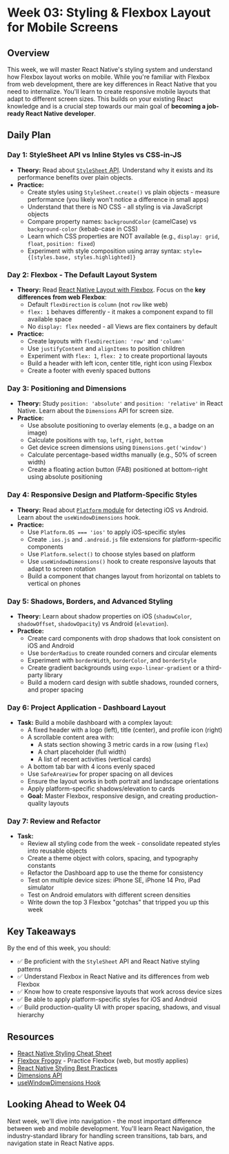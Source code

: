 # Week 03: Styling & Flexbox Layout for Mobile Screens

## Overview

This week, we will master React Native's styling system and understand how Flexbox layout works on mobile. While you're familiar with Flexbox from web development, there are key differences in React Native that you need to internalize. You'll learn to create responsive mobile layouts that adapt to different screen sizes. This builds on your existing React knowledge and is a crucial step towards our main goal of **becoming a job-ready React Native developer**.

## Daily Plan

### Day 1: StyleSheet API vs Inline Styles vs CSS-in-JS
*   **Theory:** Read about [`StyleSheet` API](https://reactnative.dev/docs/stylesheet). Understand why it exists and its performance benefits over plain objects.
*   **Practice:**
    - Create styles using `StyleSheet.create()` vs plain objects - measure performance (you likely won't notice a difference in small apps)
    - Understand that there is NO CSS - all styling is via JavaScript objects
    - Compare property names: `backgroundColor` (camelCase) vs `background-color` (kebab-case in CSS)
    - Learn which CSS properties are NOT available (e.g., `display: grid`, `float`, `position: fixed`)
    - Experiment with style composition using array syntax: `style={[styles.base, styles.highlighted]}`

### Day 2: Flexbox - The Default Layout System
*   **Theory:** Read [React Native Layout with Flexbox](https://reactnative.dev/docs/flexbox). Focus on the **key differences from web Flexbox**:
    - Default `flexDirection` is `column` (not `row` like web)
    - `flex: 1` behaves differently - it makes a component expand to fill available space
    - No `display: flex` needed - all Views are flex containers by default
*   **Practice:**
    - Create layouts with `flexDirection: 'row'` and `'column'`
    - Use `justifyContent` and `alignItems` to position children
    - Experiment with `flex: 1`, `flex: 2` to create proportional layouts
    - Build a header with left icon, center title, right icon using Flexbox
    - Create a footer with evenly spaced buttons

### Day 3: Positioning and Dimensions
*   **Theory:** Study `position: 'absolute'` and `position: 'relative'` in React Native. Learn about the `Dimensions` API for screen size.
*   **Practice:**
    - Use absolute positioning to overlay elements (e.g., a badge on an image)
    - Calculate positions with `top`, `left`, `right`, `bottom`
    - Get device screen dimensions using `Dimensions.get('window')`
    - Calculate percentage-based widths manually (e.g., 50% of screen width)
    - Create a floating action button (FAB) positioned at bottom-right using absolute positioning

### Day 4: Responsive Design and Platform-Specific Styles
*   **Theory:** Read about [`Platform` module](https://reactnative.dev/docs/platform-specific-code) for detecting iOS vs Android. Learn about the `useWindowDimensions` hook.
*   **Practice:**
    - Use `Platform.OS === 'ios'` to apply iOS-specific styles
    - Create `.ios.js` and `.android.js` file extensions for platform-specific components
    - Use `Platform.select()` to choose styles based on platform
    - Use `useWindowDimensions()` hook to create responsive layouts that adapt to screen rotation
    - Build a component that changes layout from horizontal on tablets to vertical on phones

### Day 5: Shadows, Borders, and Advanced Styling
*   **Theory:** Learn about shadow properties on iOS (`shadowColor`, `shadowOffset`, `shadowOpacity`) vs Android (`elevation`).
*   **Practice:**
    - Create card components with drop shadows that look consistent on iOS and Android
    - Use `borderRadius` to create rounded corners and circular elements
    - Experiment with `borderWidth`, `borderColor`, and `borderStyle`
    - Create gradient backgrounds using `expo-linear-gradient` or a third-party library
    - Build a modern card design with subtle shadows, rounded corners, and proper spacing

### Day 6: Project Application - Dashboard Layout
*   **Task:** Build a mobile dashboard with a complex layout:
    - A fixed header with a logo (left), title (center), and profile icon (right)
    - A scrollable content area with:
      - A stats section showing 3 metric cards in a row (using `flex`)
      - A chart placeholder (full width)
      - A list of recent activities (vertical cards)
    - A bottom tab bar with 4 icons evenly spaced
    - Use `SafeAreaView` for proper spacing on all devices
    - Ensure the layout works in both portrait and landscape orientations
    - Apply platform-specific shadows/elevation to cards
    - **Goal:** Master Flexbox, responsive design, and creating production-quality layouts

### Day 7: Review and Refactor
*   **Task:**
    - Review all styling code from the week - consolidate repeated styles into reusable objects
    - Create a theme object with colors, spacing, and typography constants
    - Refactor the Dashboard app to use the theme for consistency
    - Test on multiple device sizes: iPhone SE, iPhone 14 Pro, iPad simulator
    - Test on Android emulators with different screen densities
    - Write down the top 3 Flexbox "gotchas" that tripped you up this week

## Key Takeaways

By the end of this week, you should:
- ✅ Be proficient with the `StyleSheet` API and React Native styling patterns
- ✅ Understand Flexbox in React Native and its differences from web Flexbox
- ✅ Know how to create responsive layouts that work across device sizes
- ✅ Be able to apply platform-specific styles for iOS and Android
- ✅ Build production-quality UI with proper spacing, shadows, and visual hierarchy

## Resources

- [React Native Styling Cheat Sheet](https://github.com/vhpoet/react-native-styling-cheat-sheet)
- [Flexbox Froggy](https://flexboxfroggy.com/) - Practice Flexbox (web, but mostly applies)
- [React Native Styling Best Practices](https://thoughtbot.com/blog/structure-for-styling-in-react-native)
- [Dimensions API](https://reactnative.dev/docs/dimensions)
- [useWindowDimensions Hook](https://reactnative.dev/docs/usewindowdimensions)

## Looking Ahead to Week 04

Next week, we'll dive into navigation - the most important difference between web and mobile development. You'll learn React Navigation, the industry-standard library for handling screen transitions, tab bars, and navigation state in React Native apps.

